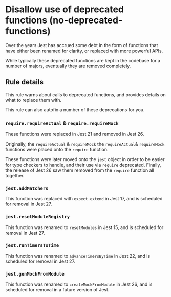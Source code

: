 # Disallow use of deprecated functions (no-deprecated-functions)

Over the years Jest has accrued some debt in the form of functions that have
either been renamed for clarity, or replaced with more powerful APIs.

While typically these deprecated functions are kept in the codebase for a number
of majors, eventually they are removed completely.

## Rule details

This rule warns about calls to deprecated functions, and provides details on
what to replace them with.

This rule can also autofix a number of these deprecations for you.

### `require.requireActual` & `require.requireMock`

These functions were replaced in Jest 21 and removed in Jest 26.

Originally, the `requireActual` & `requireMock` the `requireActual`&
`requireMock` functions were placed onto the `require` function.

These functions were later moved onto the `jest` object in order to be easier
for type checkers to handle, and their use via `require` deprecated. Finally,
the release of Jest 26 saw them removed from the `require` function all
together.

### `jest.addMatchers`

This function was replaced with `expect.extend` in Jest 17, and is scheduled for
removal in Jest 27.

### `jest.resetModuleRegistry`

This function was renamed to `resetModules` in Jest 15, and is scheduled for
removal in Jest 27.

### `jest.runTimersToTime`

This function was renamed to `advanceTimersByTime` in Jest 22, and is scheduled
for removal in Jest 27.

### `jest.genMockFromModule`

This function was renamed to `createMockFromModule` in Jest 26, and is scheduled
for removal in a future version of Jest.
